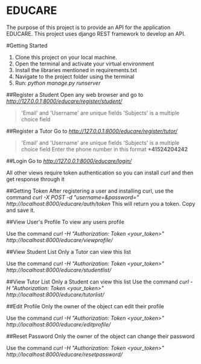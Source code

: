 EDUCARE
=======

The purpose of this project is to provide an API for the application EDUCARE. This project uses django REST framework to develop an API.

#Getting Started
1. Clone this project on your local machine.
2. Open the terminal and activate your virtual environment
3. Install the libraries mentioned in requirements.txt
4. Navigate to the project folder using the terminal
5. Run: *python manage.py runserver*

##Register a Student
Open any web browser and go to *http://127.0.0.1:8000/educare/register/student/*

>'Email' and 'Username' are unique fields 
>'Subjects' is a multiple choice field

##Register a Tutor
Go to *http://127.0.0.1:8000/educare/register/tutor/*

>'Email' and 'Username' are unique fields 
>'Subjects' is a multiple choice field
>Enter the phone number in this format **+41524204242**

##Login
Go to *http://127.0.0.1:8000/educare/login/*

All other views require token authentication so you can install *curl* and then get response through it 

##Getting Token
After registering a user and installing curl, use the command *curl -X POST -d "username=<username>&password=<password>" http://localhost:8000/educare/auth/token*
This will return you a token. Copy and save it.

##View User's Profile
To view any users profile

Use the command *curl -H "Authorization: Token <your_token>" http://localhost:8000/educare/viewprofile/<username>*

##View Student List
Only a Tutor can view this list

Use the command *curl -H "Authorization: Token <your_token>" http://localhost:8000/educare/studentlist/*

##View Tutor List
Only a Student can view this list
Use the command *curl -H "Authorization: Token <your_token>" http://localhost:8000/educare/tutorlist/*

##Edit Profile
Only the owner of the object can edit their profile

Use the command *curl -H "Authorization: Token <your_token>" http://localhost:8000/educare/editprofile/<username>*

##Reset Password
Only the owner of the object can change their password

Use the command *curl -H "Authorization: Token <your_token>" http://localhost:8000/educare/resetpassword/<username>*
